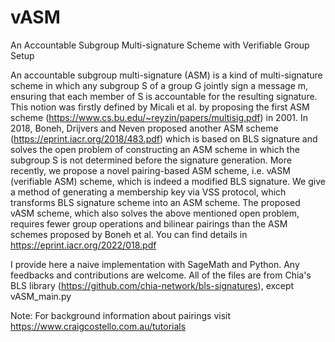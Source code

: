 # vASM
An Accountable Subgroup Multi-signature Scheme with Verifiable Group Setup

An accountable subgroup multi-signature (ASM) is a kind of multi-signature scheme in which any subgroup S of a group G jointly sign a message m, ensuring that each member of S is accountable for the resulting signature. This notion was firstly defined by Micali et al. by proposing the first ASM scheme (https://www.cs.bu.edu/~reyzin/papers/multisig.pdf) in 2001. In 2018, Boneh, Drijvers and Neven proposed another ASM scheme (https://eprint.iacr.org/2018/483.pdf) which is based on BLS signature and solves the open problem of constructing an ASM scheme in which the subgroup S is not determined before the signature generation. More recently, we propose a novel pairing-based ASM scheme, i.e. vASM (verifiable ASM) scheme, which is indeed a modified BLS signature. We give a method of generating a membership key via VSS protocol, which transforms BLS signature scheme into an ASM scheme. The proposed vASM scheme, which also solves the above mentioned open problem, requires fewer group operations and bilinear pairings than the ASM schemes proposed by Boneh et al. You can find details in https://eprint.iacr.org/2022/018.pdf

I provide here a naive implementation with SageMath and Python. Any feedbacks and contributions are welcome. All of the files are from  Chia's BLS library (https://github.com/chia-network/bls-signatures), except vASM_main.py

Note:
For background information about pairings visit https://www.craigcostello.com.au/tutorials

